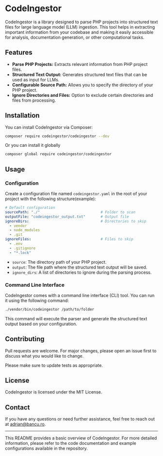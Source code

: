 # CodeIngestor

CodeIngestor is a library designed to parse PHP projects into structured text files for large language model (LLM) ingestion. This tool helps in extracting important information from your codebase and making it easily accessible for analysis, documentation generation, or other computational tasks.

## Features

- **Parse PHP Projects:** Extracts relevant information from PHP project files.
- **Structured Text Output:** Generates structured text files that can be used as input for LLMs.
- **Configurable Source Path:** Allows you to specify the directory of your PHP project.
- **Ignore Directories and Files:** Option to exclude certain directories and files from processing.

## Installation

You can install CodeIngestor via Composer:

```sh
composer require codeingestor/codeingestor --dev
```

Or you can install it globally

```sh
composer global require codeingestor/codeingestor
```

## Usage

### Configuration

Create a configuration file named `codeingestor.yaml` in the root of your project with the following structure(example):

```yaml
# Default configuration
sourcePath: "./"                            # Folder to scan
outputFile: "codeingestor_output.txt"       # Output file
ignoreDirs:                                 # Directories to skip
  - vendor
  - node_modules
  - .git
ignoreFiles:                                # Files to skip
  - .env
  - .gitignore
  - "*.lock"
```

- `source`: The directory path of your PHP project.
- `output`: The file path where the structured text output will be saved.
- `ignore_dirs`: A list of directories to ignore during the parsing process.

### Command Line Interface

CodeIngestor comes with a command line interface (CLI) tool. You can run it using the following command:

```sh
./vendor/bin/codeingestor /path/to/folder
```

This command will execute the parser and generate the structured text output based on your configuration.

## Contributing

Pull requests are welcome. For major changes, please open an issue first to discuss what you would like to change.

Please make sure to update tests as appropriate.

## License

CodeIngestor is licensed under the MIT License.

## Contact

If you have any questions or need further assistance, feel free to reach out at [adrian@bancu.ro](mailto:adrian@bancu.ro).

---

This README provides a basic overview of CodeIngestor. For more detailed information, please refer to the code documentation and example configurations available in the repository.